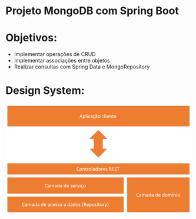 # Projeto MongoDB com Spring Boot

# Objetivos:
- Implementar operações de CRUD
- Implementar associações entre objetos
- Realizar consultas com Spring Data e MongoRepository

# Design System:
![img.png](img.png)